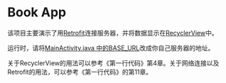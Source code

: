 # Book App

该项目主要演示了用[Retrofit](https://square.github.io/retrofit/)连接服务器，并将数据显示在[RecyclerView](https://developer.android.google.cn/guide/topics/ui/layout/recyclerview?hl=zh-cn)中。

运行时，请将[MainActivity.java 中的BASE_URL](./app/src/main/java/com/zjgsu/bookapp/MainActivity.java)改成你自己服务器的地址。

关于RecyclerView的用法可以参考《第一行代码》第4章。关于网络连接以及Retrofit的用法，可以参考《第一行代码》的第11章。
